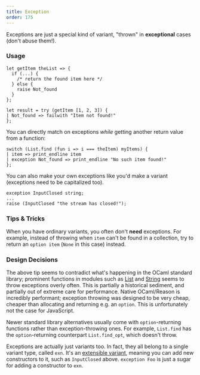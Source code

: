 ```yaml
---
title: Exception
order: 175
---
```


Exceptions are just a special kind of variant, "thrown" in **exceptional** cases (don't abuse them!).

### Usage

```reason
let getItem theList => {
  if (...) {
    /* return the found item here */
  } else {
    raise Not_found
  }
};

let result = try (getItem [1, 2, 3]) {
| Not_found => failwith "Item not found!"
};
```

You can directly match on exceptions _while_ getting another return value from a function:

```reason
switch (List.find (fun i => i === theItem) myItems) {
| item => print_endline item
| exception Not_found => print_endline "No such item found!"
};
```

You can also make your own exceptions like you'd make a variant (exceptions need to be capitalized too).

```
exception InputClosed string;
...
raise (InputClosed "the stream has closed!");
```

### Tips & Tricks

When you have ordinary variants, you often don't **need** exceptions. For example, instead of throwing when `item` can't be found in a collection, try to return an `option item` (`None` in this case) instead.

### Design Decisions

The above tip seems to contradict what's happening in the OCaml standard library; prominent functions in modules such as [List](/api/List.html) and [String](/api/String.html) seems to throw exceptions overly often. This is partially a historical sediment, and partially out of extreme care for performance. Native OCaml/Reason is incredibly performant; exception throwing was designed to be very cheap, cheaper than allocating and returning e.g. an `option`. This is unfortunately not the case for JavaScript.

Newer standard library alternatives usually come with `option`-returning functions rather than exception-throwing ones. For example, `List.find` has the `option`-returning counterpart `List.find_opt`, which doesn't throw.

Exceptions are actually just variants too. In fact, they all belong to a single variant type, called `exn`. It's an [extensible variant](https://caml.inria.fr/pub/docs/manual-ocaml/extn.html#sec252), meaning you can add new constructors to it, such as `InputClosed` above. `exception Foo` is just a sugar for adding a constructor to `exn`.

